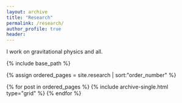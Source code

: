 ```yaml
---
layout: archive
title: "Research"
permalink: /research/
author_profile: true
header: 
---
```


I work on gravitational physics and all.

<nbsp>

{% include base_path %}

{% assign ordered_pages = site.research | sort:"order_number" %}

{% for post in ordered_pages %}
  {% include archive-single.html type="grid" %}
{% endfor %}
